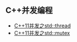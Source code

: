 ## C++并发编程

- [C++11并发之std::thread](https://blog.csdn.net/liuker888/article/details/46848905)
- [C++11并发之std::mutex](https://blog.csdn.net/liuker888/article/details/46848957)

